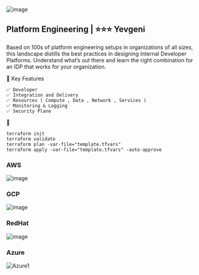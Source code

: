 ![image](https://github.com/user-attachments/assets/0ceeb685-b8e5-4f90-8d77-00cdc23dbd87)

## Platform Engineering | ⭐⭐⭐ Yevgeni
Based on 100s of platform engineering setups in organizations of all sizes, this landscape distills the best practices in designing Internal Developer Platforms. Understand what’s out there and learn the right combination for an IDP that works for your organization.


🧱  Key Features
```
✅ Developer
✅ Integration and Delivery 
✅ Resources ( Compute , Data , Network , Services )
✅ Monitoring & Logging
✅ Security Plane
```

🚀 
```
terraform init
terraform validate
terraform plan -var-file="template.tfvars"
terraform apply -var-file="template.tfvars" -auto-approve
```

### AWS 
![image](https://github.com/user-attachments/assets/cbd11faf-a3a6-43e9-a20f-0dd457c9c60c)

### GCP
![image](https://github.com/user-attachments/assets/d3a73f54-2c15-4f72-8182-57d33eeeadf8)

### RedHat
![image](https://github.com/user-attachments/assets/e77b5bd9-af77-48d0-8070-dc34153a69a3)

### Azure
![Azure1](https://github.com/user-attachments/assets/88c60fcd-19a8-4a24-afd4-2833796a07b3)




